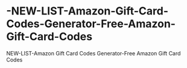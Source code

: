 # -NEW-LIST-Amazon-Gift-Card-Codes-Generator-Free-Amazon-Gift-Card-Codes
 NEW-LIST-Amazon Gift Card Codes Generator-Free Amazon Gift Card Codes
